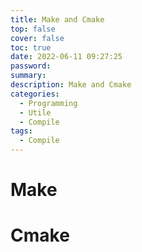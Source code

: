 ```yaml
---
title: Make and Cmake
top: false
cover: false
toc: true
date: 2022-06-11 09:27:25
password:
summary:
description: Make and Cmake
categories:
  - Programming
  - Utile
  - Compile
tags:
  - Compile
---
```


# Make

# Cmake
